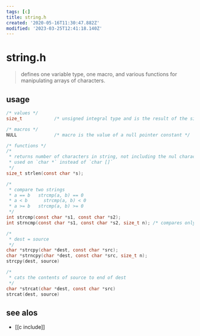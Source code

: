 ```yaml
---
tags: [c]
title: string.h
created: '2020-05-16T11:30:47.882Z'
modified: '2023-03-25T12:41:18.140Z'
---
```


# string.h

> defines one variable type, one macro, and various functions for manipulating arrays of characters.

## usage

```c
/* values */
size_t            /* unsigned integral type and is the result of the sizeof keyword */

/* macros */
NULL              /* macro is the value of a null pointer constant */

/* functions */
/*
 * returns number of characters in string, not including the nul character 
 * used on `char *` instead of `char []`
 */
size_t strlen(const char *s);

/*
 * compare two strings
 * a == b 	strcmp(a, b) == 0
 * a < b 	  strcmp(a, b) < 0
 * a >= b 	strcmp(a, b) >= 0
 */
int strcmp(const char *s1, const char *s2);
int strncmp(const char *s1, const char *s2, size_t n); /* compares only the first (at most) n bytes of s1 and s2. */

/*
 * dest = source
 */
char *strcpy(char *dest, const char *src);
char *strncpy(char *dest, const char *src, size_t n);
strcpy(dest, source)

/* 
 * cats the contents of source to end of dest 
 */
char *strcat(char *dest, const char *src)
strcat(dest, source)
```

## see alos

- [[c include]]
